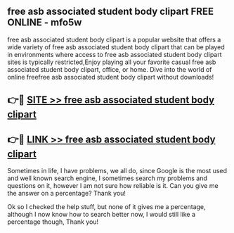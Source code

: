 ## free asb associated student body clipart FREE ONLINE - mfo5w

free asb associated student body clipart is a popular website that offers a wide variety of free asb associated student body clipart that can be played in environments where access to free asb associated student body clipart sites is typically restricted,Enjoy playing all your favorite casual free asb associated student body clipart, office, or home. Dive into the world of online freefree asb associated student body clipart without downloads!

## 👉🔴 [SITE >> free asb associated student body clipart](http://news.freeplayer.one?title=free_asb_associated_student_body_clipart&ref=FRRE)

## 👉🔴 [LINK >> free asb associated student body clipart](http://news.freeplayer.one?title=free_asb_associated_student_body_clipart&ref=FREE)

Sometimes in life, I have problems, we all do, since Google is the most used and well known search engine, I sometimes search my problems and questions on it, however I am not sure how reliable is it. Can you give me the answer on a percentage? Thank you!

Ok so I checked the help stuff, but none of it gives me a percentage, although I now know how to search better now, I would still like a percentage though, Thank you!